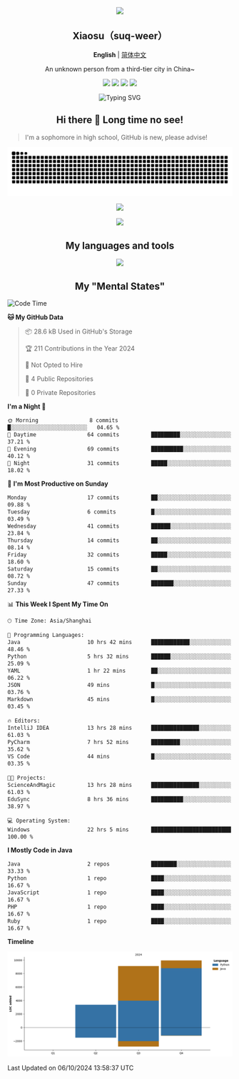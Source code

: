 <p align="center"><img src="https://avatars.githubusercontent.com/u/73773879?v=4" width="200px" /></p>
<h2 align=center>Xiaosu（suq-weer）</h2>

<p align=center><b>English</b> | <a href="https://github.com/suq-weer/suq-weer/blob/main/README_zh.md/">简体中文</a></p>

<p align=center>An unknown person from a third-tier city in China~</p>

<p align="center">
<a href="https://xiaosuoaa.top"><img src="https://img.shields.io/badge/Blog-Click_here-blue" /></a>
<img src="https://img.shields.io/badge/Love-Minecraft-green" />
<img src="https://img.shields.io/badge/Now_study-On_school-red">
<img src="https://komarev.com/ghpvc/?username=suq-weer&color=4a92cb">
</p>

<p align="center"><img src="https://readme-typing-svg.demolab.com?font=ZCOOL+KuaiLe&size=23&duration=3000&pause=1000&color=4A92CB&center=true&repeat=true&random=true&width=435&lines=Hi+bro!+Nice+to+meet+you!;%E5%BF%BD%E5%A6%82%E4%B8%80%E5%A4%9C%E6%98%A5%E9%A3%8E%E6%9D%A5%EF%BC%8C%E5%8D%83%E6%A0%91%E4%B8%87%E6%A0%91%E6%A2%A8%E8%8A%B1%E5%BC%80%E3%80%82;Hi%EF%BC%81%E5%88%AB%E6%9D%A5%E6%97%A0%E6%81%99%E5%95%8A%EF%BC%81;%E8%90%BD%E9%9C%9E%E4%B8%8E%E5%AD%A4%E9%B9%9C%E9%BD%90%E9%A3%9E%EF%BC%8C%E7%A7%8B%E6%B0%B4%E5%85%B1%E9%95%BF%E5%A4%A9%E4%B8%80%E8%89%B2%E3%80%82;%E5%90%9B%E4%B8%8D%E8%A7%81%EF%BC%8C%E9%BB%84%E6%B2%B3%E4%B9%8B%E6%B0%B4%E5%A4%A9%E4%B8%8A%E6%9D%A5%EF%BC%8C%E5%A5%94%E6%B5%81%E5%88%B0%E6%B5%B7%E4%B8%8D%E5%A4%8D%E5%9B%9E%E3%80%82;%E5%90%9B%E4%B8%8D%E8%A7%81%EF%BC%8C%E9%AB%98%E5%A0%82%E6%98%8E%E9%95%9C%E6%82%B2%E7%99%BD%E5%8F%91%EF%BC%8C%E6%9C%9D%E5%A6%82%E9%9D%92%E4%B8%9D%E6%9A%AE%E6%88%90%E9%9B%AA%E3%80%82;The+Cake+is+a+lie.;%E4%BD%A0%E5%A5%BD%EF%BC%81%E4%B8%96%E7%95%8C%EF%BC%81;Do+you+play+Minecraft%3F" alt="Typing SVG" /></p>

<h2 align=center>Hi there 👋 Long time no see!</h2>

>I'm a sophomore in high school, GitHub is new, please advise!

<picture>
  <source media="(prefers-color-scheme: dark)" srcset="https://raw.githubusercontent.com/suq-weer/suq-weer/output/github-snake-dark.svg">
  <source media="(prefers-color-scheme: light)" srcset="https://raw.githubusercontent.com/suq-weer/suq-weer/output/github-snake.svg">
  <img alt="github contribution grid snake animation" src="https://raw.githubusercontent.com/suq-weer/suq-weer/output/github-snake.svg">
</picture>

<p align="center"><img src="https://github-readme-stats.vercel.app/api?username=suq-weer&show_icons=true&theme=catppuccin_mocha" /></p>

<p align="center"><img src="https://streak-stats.demolab.com/?user=suq-weer&theme=catppuccin-mocha" /></p>

<h2 align=center>My languages and tools</h2>

<p align="center"><img src="https://skillicons.dev/icons?theme=dark&perline=9&i=anaconda,cpp,cloudflare,css,git,gradle,godot,html,htmx,idea,java,js,latex,linux,mysql,neovim,nginx,nodejs,npm,php,py,pycharm,qt,sqlite,ts,vim,vscode,vue,windows,wordpress,visualstudio,ubuntu,github,powershell,md,githubactions,debian/" /></p>

<h2 align=center>My "Mental States"</h2>

<!--START_SECTION:waka-->
![Code Time](http://img.shields.io/badge/Code%20Time-46%20hrs%2013%20mins-blue)

**🐱 My GitHub Data** 

> 📦 28.6 kB Used in GitHub's Storage 
 > 
> 🏆 211 Contributions in the Year 2024
 > 
> 🚫 Not Opted to Hire
 > 
> 📜 4 Public Repositories 
 > 
> 🔑 0 Private Repositories 
 > 
**I'm a Night 🦉** 

```text
🌞 Morning                8 commits           █░░░░░░░░░░░░░░░░░░░░░░░░   04.65 % 
🌆 Daytime                64 commits          █████████░░░░░░░░░░░░░░░░   37.21 % 
🌃 Evening                69 commits          ██████████░░░░░░░░░░░░░░░   40.12 % 
🌙 Night                  31 commits          █████░░░░░░░░░░░░░░░░░░░░   18.02 % 
```
📅 **I'm Most Productive on Sunday** 

```text
Monday                   17 commits          ██░░░░░░░░░░░░░░░░░░░░░░░   09.88 % 
Tuesday                  6 commits           █░░░░░░░░░░░░░░░░░░░░░░░░   03.49 % 
Wednesday                41 commits          ██████░░░░░░░░░░░░░░░░░░░   23.84 % 
Thursday                 14 commits          ██░░░░░░░░░░░░░░░░░░░░░░░   08.14 % 
Friday                   32 commits          █████░░░░░░░░░░░░░░░░░░░░   18.60 % 
Saturday                 15 commits          ██░░░░░░░░░░░░░░░░░░░░░░░   08.72 % 
Sunday                   47 commits          ███████░░░░░░░░░░░░░░░░░░   27.33 % 
```


📊 **This Week I Spent My Time On** 

```text
🕑︎ Time Zone: Asia/Shanghai

💬 Programming Languages: 
Java                     10 hrs 42 mins      ████████████░░░░░░░░░░░░░   48.46 % 
Python                   5 hrs 32 mins       ██████░░░░░░░░░░░░░░░░░░░   25.09 % 
YAML                     1 hr 22 mins        ██░░░░░░░░░░░░░░░░░░░░░░░   06.22 % 
JSON                     49 mins             █░░░░░░░░░░░░░░░░░░░░░░░░   03.76 % 
Markdown                 45 mins             █░░░░░░░░░░░░░░░░░░░░░░░░   03.45 % 

🔥 Editors: 
IntelliJ IDEA            13 hrs 28 mins      ███████████████░░░░░░░░░░   61.03 % 
PyCharm                  7 hrs 52 mins       █████████░░░░░░░░░░░░░░░░   35.62 % 
VS Code                  44 mins             █░░░░░░░░░░░░░░░░░░░░░░░░   03.35 % 

🐱‍💻 Projects: 
ScienceAndMagic          13 hrs 28 mins      ███████████████░░░░░░░░░░   61.03 % 
EduSync                  8 hrs 36 mins       ██████████░░░░░░░░░░░░░░░   38.97 % 

💻 Operating System: 
Windows                  22 hrs 5 mins       █████████████████████████   100.00 % 
```

**I Mostly Code in Java** 

```text
Java                     2 repos             ████████░░░░░░░░░░░░░░░░░   33.33 % 
Python                   1 repo              ████░░░░░░░░░░░░░░░░░░░░░   16.67 % 
JavaScript               1 repo              ████░░░░░░░░░░░░░░░░░░░░░   16.67 % 
PHP                      1 repo              ████░░░░░░░░░░░░░░░░░░░░░   16.67 % 
Ruby                     1 repo              ████░░░░░░░░░░░░░░░░░░░░░   16.67 % 
```



**Timeline**

![Lines of Code chart](https://raw.githubusercontent.com/suq-weer/suq-weer/main/assets/bar_graph.png)


 Last Updated on 06/10/2024 13:58:37 UTC
<!--END_SECTION:waka-->
